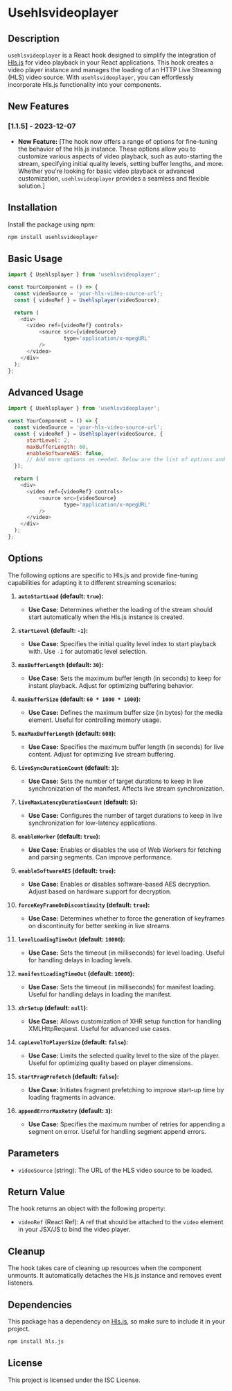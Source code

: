 # Usehlsvideoplayer

## Description

`usehlsvideoplayer` is a React hook designed to simplify the integration of [Hls.js](https://github.com/video-dev/hls.js) for video playback in your React applications. This hook creates a video player instance and manages the loading of an HTTP Live Streaming (HLS) video source. With `usehlsvideoplayer`, you can effortlessly incorporate Hls.js functionality into your components.

## New Features

### [1.1.5] - 2023-12-07

- **New Feature:** [The hook now offers a range of options for fine-tuning the behavior of the Hls.js instance. These options allow you to customize various aspects of video playback, such as auto-starting the stream, specifying initial quality levels, setting buffer lengths, and more. Whether you're looking for basic video playback or advanced customization, `usehlsvideoplayer` provides a seamless and flexible solution.]


## Installation

Install the package using npm:

```bash
npm install usehlsvideoplayer
```

## Basic Usage

```javascript
import { Usehlsplayer } from 'usehlsvideoplayer';

const YourComponent = () => {
  const videoSource = 'your-hls-video-source-url';
  const { videoRef } = Usehlsplayer(videoSource);

  return (
    <div>
      <video ref={videoRef} controls>
	      <source src={videoSource}
	              type='application/x-mpegURL'
	      />
      </video>
    </div>
  );
};
```
## Advanced Usage

```javascript
import { Usehlsplayer } from 'usehlsvideoplayer';

const YourComponent = () => {
  const videoSource = 'your-hls-video-source-url';
  const { videoRef } = Usehlsplayer(videoSource, {
	  startLevel: 2,
	  maxBufferLength: 60,
	  enableSoftwareAES: false,
	  // Add more options as needed. Below are the list of options and there default
  });

  return (
    <div>
      <video ref={videoRef} controls>
	      <source src={videoSource}
	              type='application/x-mpegURL'
	      />
      </video>
    </div>
  );
};
```
## Options
The following options are specific to Hls.js and provide fine-tuning capabilities for adapting it to different streaming scenarios:

1. **`autoStartLoad` (default: `true`):**
    - **Use Case:** Determines whether the loading of the stream should start automatically when the Hls.js instance is created.

2. **`startLevel` (default: `-1`):**
    - **Use Case:** Specifies the initial quality level index to start playback with. Use `-1` for automatic level selection.

3. **`maxBufferLength` (default: `30`):**
    - **Use Case:** Sets the maximum buffer length (in seconds) to keep for instant playback. Adjust for optimizing buffering behavior.

4. **`maxBufferSize` (default: `60 * 1000 * 1000`):**
    - **Use Case:** Defines the maximum buffer size (in bytes) for the media element. Useful for controlling memory usage.

5. **`maxMaxBufferLength` (default: `600`):**
    - **Use Case:** Specifies the maximum buffer length (in seconds) for live content. Adjust for optimizing live stream buffering.

6. **`liveSyncDurationCount` (default: `3`):**
    - **Use Case:** Sets the number of target durations to keep in live synchronization of the manifest. Affects live stream synchronization.

7. **`liveMaxLatencyDurationCount` (default: `5`):**
    - **Use Case:** Configures the number of target durations to keep in live synchronization for low-latency applications.

8. **`enableWorker` (default: `true`):**
    - **Use Case:** Enables or disables the use of Web Workers for fetching and parsing segments. Can improve performance.

9. **`enableSoftwareAES` (default: `true`):**
    - **Use Case:** Enables or disables software-based AES decryption. Adjust based on hardware support for decryption.

10. **`forceKeyFrameOnDiscontinuity` (default: `true`):**
    - **Use Case:** Determines whether to force the generation of keyframes on discontinuity for better seeking in live streams.

11. **`levelLoadingTimeOut` (default: `10000`):**
    - **Use Case:** Sets the timeout (in milliseconds) for level loading. Useful for handling delays in loading levels.

12. **`manifestLoadingTimeOut` (default: `10000`):**
    - **Use Case:** Sets the timeout (in milliseconds) for manifest loading. Useful for handling delays in loading the manifest.

13. **`xhrSetup` (default: `null`):**
    - **Use Case:** Allows customization of XHR setup function for handling XMLHttpRequest. Useful for advanced use cases.

14. **`capLevelToPlayerSize` (default: `false`):**
    - **Use Case:** Limits the selected quality level to the size of the player. Useful for optimizing quality based on player dimensions.

15. **`startFragPrefetch` (default: `false`):**
    - **Use Case:** Initiates fragment prefetching to improve start-up time by loading fragments in advance.

16. **`appendErrorMaxRetry` (default: `3`):**
    - **Use Case:** Specifies the maximum number of retries for appending a segment on error. Useful for handling segment append errors.


## Parameters

- `videoSource` (string): The URL of the HLS video source to be loaded.

## Return Value

The hook returns an object with the following property:

- `videoRef` (React Ref): A ref that should be attached to the `video` element in your JSX/JS to bind the video player.


## Cleanup

The hook takes care of cleaning up resources when the component unmounts. It automatically detaches the Hls.js instance and removes event listeners.

## Dependencies

This package has a dependency on [Hls.js](https://github.com/video-dev/hls.js), so make sure to include it in your project.

```bash
npm install hls.js
```

## License

This project is licensed under the ISC License.
